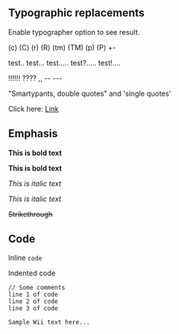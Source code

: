## Typographic replacements

Enable typographer option to see result.

(c) (C) (r) (R) (tm) (TM) (p) (P) +-

test.. test... test..... test?..... test!....

!!!!!! ???? ,,  -- ---

"Smartypants, double quotes" and 'single quotes'

Click here: [Link](Test)

## Emphasis

**This is bold text**

__This is bold text__

*This is italic text*

_This is italic text_

~~Strikethrough~~

## Code

Inline `code`

Indented code

    // Some comments
    line 1 of code
    line 2 of code
    line 3 of code


```
Sample Wii text here...
```
